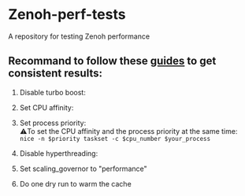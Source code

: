 # Zenoh-perf-tests
A repository for testing Zenoh performance
## Recommand to follow these [guides]() to get consistent results:  
1. Disable turbo boost:  

2. Set CPU affinity:  
3. Set process priority:  
⚠️To set the CPU affinity and the process priority at the same time:    
`nice -n $priority taskset -c $cpu_number $your_process`
4. Disable hyperthreading:  
5. Set scaling_governor to "performance"  
6. Do one dry run to warm the cache
